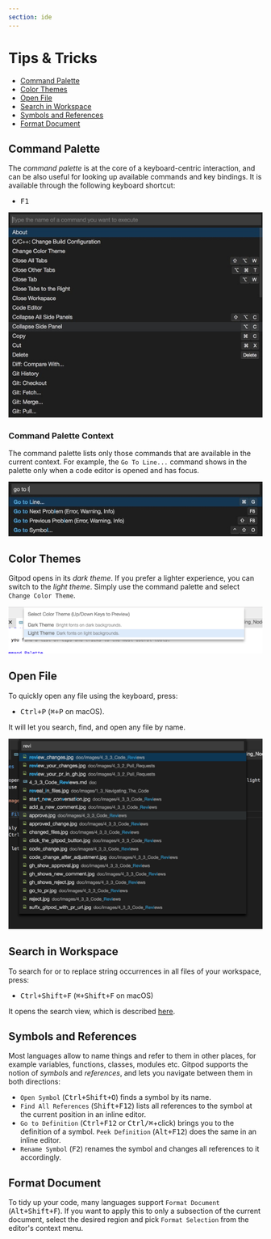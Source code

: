 ```yaml
---
section: ide
---
```


# Tips & Tricks

- [Command Palette](#command-palette)
- [Color Themes](#color-themes)
- [Open File](#open-file)
- [Search in Workspace](#search-in-workspace)
- [Symbols and References](#symbols-and-references)
- [Format Document](#format-document)

## Command Palette

The _command palette_ is at the core of a keyboard-centric interaction, and can be also useful for
looking up available commands and key bindings. It is available through the following keyboard
shortcut:

- <kbd>F1</kbd>

![Command Palette](../../../static/images/docs/command_palette.jpg)

### Command Palette Context

The command palette lists only those commands that are available in the current context. For
example, the `Go To Line...` command shows in the palette only when a code editor is opened and has
focus.

![Command Palette Context Example: Go to Line](../../../static/images/docs/go_to_line_w_editor.jpg)

## Color Themes

Gitpod opens in its _dark theme_. If you prefer a lighter experience, you can switch to the _light
theme_. Simply use the command palette and select `Change Color Theme`.

![Change Color Theme](../../../static/images/docs/light-theme.png)

## Open File

To quickly open any file using the keyboard, press:

- <kbd>Ctrl+P</kbd> (<kbd>⌘+P</kbd> on macOS).

It will let you search, find, and open any file by name.

![Open File](../../../static/images/docs/open-file.png)

## Search in Workspace

To search for or to replace string occurrences in all files of your workspace, press:

- <kbd>Ctrl+Shift+F</kbd> (<kbd>⌘+Shift+F</kbd> on macOS)

It opens the search view, which is described [here](/docs/search/).

## Symbols and References

Most languages allow to name things and refer to them in other places, for example variables,
functions, classes, modules etc. Gitpod supports the notion of _symbols_ and _references_, and lets
you navigate between them in both directions:

- `Open Symbol` (<kbd>Ctrl+Shift+O</kbd>) finds a symbol by its name.
- `Find All References` (<kbd>Shift+F12</kbd>) lists all references to the symbol at the current
  position in an inline editor.
- `Go to Definition` (<kbd>Ctrl+F12</kbd> or <kbd>Ctrl/⌘</kbd>+click) brings you to the definition
  of a symbol. `Peek Definition` (<kbd>Alt+F12</kbd>) does the same in an inline editor.
- `Rename Symbol` (<kbd>F2</kbd>) renames the symbol and changes all references to it accordingly.

## Format Document

To tidy up your code, many languages support `Format Document` (<kbd>Alt+Shift+F</kbd>).
If you want to apply this to only a subsection of the current document, select the desired region
and pick `Format Selection` from the editor's context menu.
